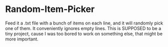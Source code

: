 # Random-Item-Picker
Feed it a .txt file with a bunch of items on each line, and it will randomly pick one of them. 
It conveniently ignores empty lines.
This is SUPPOSED to be a tiny project, cause I was too bored to work on something else, that might be more important.
